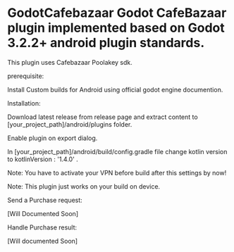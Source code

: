 # GodotCafebazaar Godot CafeBazaar plugin implemented based on Godot 3.2.2+ android plugin standards.
This plugin uses Cafebazaar Poolakey sdk.

prerequisite:

Install Custom builds for Android using official godot engine documention.

Installation:

Download latest release from release page and extract content to [your_project_path]/android/plugins folder.

Enable plugin on export dialog.

In [your_project_path]/android/build/config.gradle file change kotlin version to kotlinVersion : '1.4.0' .

Note: You have to activate your VPN before build after this settings by now!

Note: This plugin just works on your build on device.

Send a Purchase request:

[Will Documented Soon]

Handle Purchase result:

[Will documented Soon]
